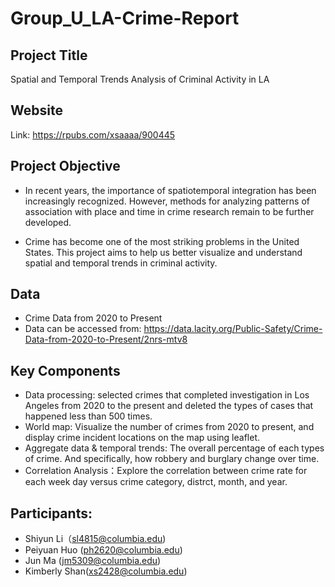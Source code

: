 # Group_U_LA-Crime-Report

## Project Title
Spatial and Temporal Trends Analysis of Criminal Activity in LA

## Website
Link: https://rpubs.com/xsaaaa/900445

## Project Objective

* In recent years, the importance of spatiotemporal integration has been increasingly recognized. However, methods for analyzing patterns of association with place and time in crime research remain to be further developed.

* Crime has become one of the most striking problems in the United States. This project aims to help us better visualize and understand spatial and temporal trends in criminal activity.


## Data
* Crime Data from 2020 to Present
* Data can be accessed from: https://data.lacity.org/Public-Safety/Crime-Data-from-2020-to-Present/2nrs-mtv8


## Key Components
* Data processing: selected crimes that completed investigation in Los Angeles from 2020 to the present and deleted the types of cases that happened less than 500 times.
* World map: Visualize the number of crimes from 2020 to present, and display crime incident locations on the map using leaflet.
* Aggregate data & temporal trends: The overall percentage of each types of crime. And specifically, how robbery and burglary change over time.
* Correlation Analysis：Explore the correlation between crime rate for each week day versus crime category, distrct, month, and year. 

## Participants: 
* Shiyun Li（sl4815@columbia.edu)
* Peiyuan Huo (ph2620@columbia.edu)
* Jun Ma (jm5309@columbia.edu)
* Kimberly Shan(xs2428@columbia.edu)
